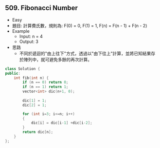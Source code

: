 ## 509. Fibonacci Number
- Easy
- 題目: 計算費氏數，規則為: F(0) = 0, F(1) = 1, F(n) = F(n - 1) + F(n - 2)
- Example
    - Input: n = 4
    - Output: 3
- 思路
    - 不同於遞迴的"由上往下"方式，透過以"由下往上"計算，並將已知結果存於陣列中，就可避免多餘的再次計算。
```cpp
class Solution {
public:
    int fib(int n) {
        if (n == 0) return 0;
        if (n == 1) return 1;
        vector<int> dic(n+1, 0);
        
        dic[1] = 1;
        dic[2] = 1;

        for (int i=3; i<=n; i++)
        {
            dic[i] = dic[i-1] +dic[i-2];
        }
        return dic[n];
    }
};
```
